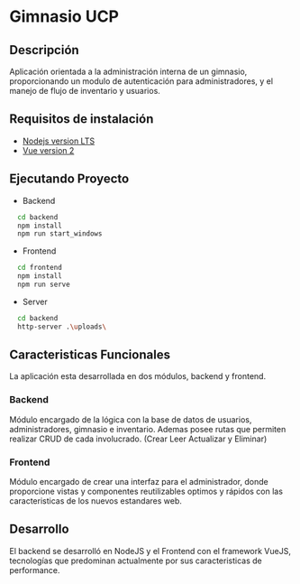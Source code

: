 # Gimnasio UCP

## Descripción

Aplicación orientada a la administración interna de un gimnasio, proporcionando
un modulo de autenticación para administradores, y el manejo de flujo de inventario y usuarios.

## Requisitos de instalación

- [Nodejs version LTS](https://nodejs.org/es/download/)
- [Vue version 2](https://cli.vuejs.org/guide/installation.html)

## Ejecutando Proyecto

- Backend

```bash
  cd backend
  npm install
  npm run start_windows
```

- Frontend

```bash
  cd frontend
  npm install
  npm run serve
```

- Server 
```bash
  cd backend
  http-server .\uploads\
```

## Caracteristicas Funcionales

La aplicación esta desarrollada en dos módulos, backend y frontend.

### Backend

Módulo encargado de la lógica con la base de datos de usuarios, administradores, gimnasio e inventario. Ademas posee rutas que permiten realizar CRUD de cada
involucrado. (Crear Leer Actualizar y Eliminar)

### Frontend

Módulo encargado de crear una interfaz para el administrador, donde proporcione
vistas y componentes reutilizables optimos y rápidos con las caracteristicas
de los nuevos estandares web.

## Desarrollo

El backend se desarrolló en NodeJS y el Frontend con el framework VueJS, tecnologías que predominan actualmente por sus caracteristicas de performance.
